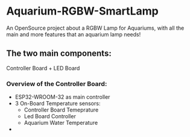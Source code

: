 # Aquarium-RGBW-SmartLamp
An OpenSource project about a RGBW Lamp for Aquariums, with all the main and more features that an aquarium lamp needs!


## The two main components:
Controller Board + LED Board

### Overview of the Controller Board:

- ESP32-WROOM-32 as main controller
- 3 On-Board Temperature sensors:
  - Controller Board Temeprature
  - Led Board Controller
  - Aquarium Water Temperature
-
